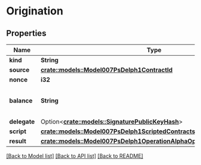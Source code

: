 # Origination

## Properties

Name | Type | Description | Notes
------------ | ------------- | ------------- | -------------
**kind** | **String** |  | 
**source** | [**crate::models::Model007PsDelph1ContractId**](007-PsDELPH1.contract_id.md) |  | 
**nonce** | **i32** |  | 
**balance** | **String** | Decimal representation of a positive big number | 
**delegate** | Option<[**crate::models::SignaturePublicKeyHash**](Signature.Public_key_hash.md)> |  | [optional]
**script** | [**crate::models::Model007PsDelph1ScriptedContracts**](007-PsDELPH1.scripted.contracts.md) |  | 
**result** | [**crate::models::Model007PsDelph1OperationAlphaOperationResultOrigination**](007-PsDELPH1.operation.alpha.operation_result.origination.md) |  | 

[[Back to Model list]](../README.md#documentation-for-models) [[Back to API list]](../README.md#documentation-for-api-endpoints) [[Back to README]](../README.md)


